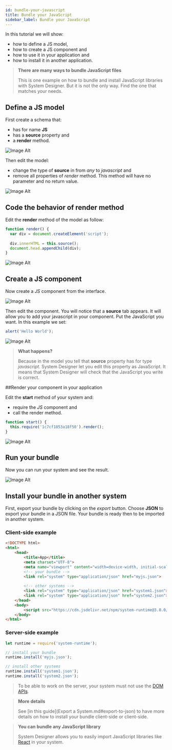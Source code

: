 ```yaml
---
id: bundle-your-javascript
title: Bundle your JavaScript
sidebar_label: Bundle your JavaScript
---
```


In this tutorial we will show:

* how to define a JS model,
* how to create a JS component and
* how to use it in your application and
* how to install it in another application.

>**There are many ways to bundle JavaScript files**
>
>This is one example on how to bundle and install JavaScript libraries with System Designer. But it is not the only way. Find the one that matches your needs.

## Define a JS model

First create a schema that:

* has for name **JS**
* has a **source** property and
* a **render** method.

![Image Alt](../img/6f6886b-js-1.png)

Then edit the model:

* change the type of **source** in from *any* to *javascript* and
* remove all properties of *render* method. This method will have no parameter and no return value.

![Image Alt](../img/4d9886c-js-2.png)

## Code the behavior of render method

Edit the **render** method of the model as follow:

```js
function render() {
  var div = document.createElement('script');
    
  div.innerHTML = this.source();
  document.head.appendChild(div);
}
```

![Image Alt](../img/bb4f4ce-js-3.png)

## Create a JS component

Now create a *JS* component from the interface.

![Image Alt](../img/203748c-js-31.png)

Then edit the component. You will notice that a **source** tab appears. It will allow you to add your javascript in your component. Put the JavaScript you want. In this example we set:

```js
alert('Hello World');
```

![Image Alt](../img/d00e12f-js-4.png)

>**What happens?**
>
>Because in the model you tell that **source** property has for type *javascript*. System Designer let you edit this property as JavaScript. It means that System Designer will check that the JavaScript you write is correct.

##Render your component in your application

Edit the **start** method of your system and:

* require the *JS* component and 
* call the render method.

```js
function start() { 
  this.require('1c7cf1853a18f50').render();
}
```

![Image Alt](../img/dc8cd08-JS-5.png)

## Run your bundle

Now you can run your system and see the result.

![Image Alt](../img/s1sJYegaRnKxYdqaEDcx_JS-6.png)

## Install your bundle in another system

First, export your bundle by clicking on the *export* button. Choose **JSON** to export your bundle in a JSON file. Your bundle is ready then to be imported in another system.

### Client-side example

```html
<!DOCTYPE html>
<html>
    <head>
        <title>App</title>
        <meta charset="UTF-8">
        <meta name="viewport" content="width=device-width, initial-scale=1.0">
        <!-- your bundle -->  
        <link rel="system" type="application/json" href="myjs.json">
      
        <!-- other systems --> 
        <link rel="system" type="application/json" href="system1.json">
        <link rel="system" type="application/json" href="system2.json">
    </head>
    <body>
        <script src="https://cdn.jsdelivr.net/npm/system-runtime@3.0.0/dist/system-runtime.min.js"></script>
    </body>
</html>
```

### Server-side example

```js
let runtime = require('system-runtime');

// install your bundle
runtime.install('myjs.json');

// install other systems
runtime.install('system1.json');
runtime.install('system2.json');
```

>To be able to work on the server, your system must not use the [DOM APIs](https://developer.mozilla.org/en-US/docs/Web/API/Document_Object_Model).

>**More details**
>
>See [in this guide](Export a System.md#export-to-json) to have more details on how to install your bundle client-side or client-side.

>**You can bundle any JavaScript library**
>
>System Designer allows you to easily import JavaScript libraries like [React](http://facebook.github.io/react/) in your system.